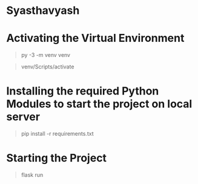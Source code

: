 # Syasthavyash

# Activating the Virtual Environment

> py -3 -m venv venv

> venv/Scripts/activate

# Installing the required Python Modules to start the project on local server

> pip install -r requirements.txt

# Starting the Project

> flask run
